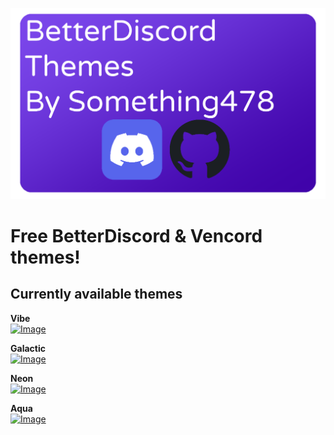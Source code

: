 ![Image](Resources/logo.png)
# Free BetterDiscord & Vencord themes!

Currently available themes
-------------------------------------
**Vibe**\
[![Image](https://custom-icon-badges.demolab.com/badge/-Download-blue?style=for-the-badge&logo=download&logoColor=white "Download")](https://drive.proton.me/urls/64YZ1CM8T8#1-x592R7RUci)

**Galactic**\
[![Image](https://custom-icon-badges.demolab.com/badge/-Download-blue?style=for-the-badge&logo=download&logoColor=white "Download")](https://drive.proton.me/urls/VGT14EX84W#CWeCgXrbuk02)

**Neon**\
[![Image](https://custom-icon-badges.demolab.com/badge/-Download-blue?style=for-the-badge&logo=download&logoColor=white "Download")](https://drive.proton.me/urls/EQYRAYAZ5W#Z7aS94FSCPP-)

**Aqua**\
[![Image](https://custom-icon-badges.demolab.com/badge/-Download-blue?style=for-the-badge&logo=download&logoColor=white "Download")](https://drive.proton.me/urls/RSBPDGS400#EsIgEqOu1WGe)